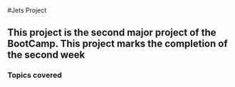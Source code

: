 #Jets Project

## This project is the second major project of the BootCamp. This project marks the completion of the second week

### Topics covered
